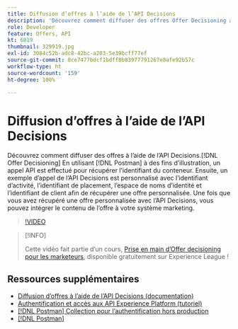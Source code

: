 ```yaml
---
title: Diffusion d’offres à l’aide de l’API Decisions
description: 'Découvrez comment diffuser des offres Offer Decisioning avec l’API Decisions. '
role: Developer
feature: Offers, API
kt: 6819
thumbnail: 329919.jpg
exl-id: 3084c52b-adc8-42bc-a203-5e39bcff77ef
source-git-commit: 0ce7477bdcf1bdff8b83977791267e8afe92b57c
workflow-type: ht
source-wordcount: '159'
ht-degree: 100%

---
```


# Diffusion d’offres à l’aide de l’API Decisions

Découvrez comment diffuser des offres à l’aide de l’API Decisions.[!DNL Offer Decisioning] En utilisant [!DNL Postman] à des fins d’illustration, un appel API est effectué pour récupérer l’identifiant du conteneur. Ensuite, un exemple d’appel de l’API Decisions est personnalisé avec l’identifiant d’activité, l’identifiant de placement, l’espace de noms d’identité et l’identifiant de client afin de récupérer une offre personnalisée. Une fois que vous avez récupéré une offre personnalisée avec l’API Decisions, vous pouvez intégrer le contenu de l’offre à votre système marketing.

>[!VIDEO](https://video.tv.adobe.com/v/329919?quality=12&learn=on)

>[!INFO]
>
> Cette vidéo fait partie d’un cours, [Prise en main d’Offer decisioning pour les marketeurs](https://experienceleague.adobe.com/?recommended=ExperiencePlatform-U-1-2020.1.offerdecisioning), disponible gratuitement sur Experience League !


## Ressources supplémentaires

* [Diffusion d’offres à l’aide de l’API Decisions (documentation)](https://experienceleague.adobe.com/docs/journey-optimizer/using/offer-decisioniong/api-reference/offer-delivery/deliver-offers.html?lang=fr)
* [Authentification et accès aux API Experience Platform (tutoriel)](https://experienceleague.adobe.com/docs/platform-learn/tutorials/platform-api-authentication.html?lang=fr)
* [[!DNL Postman] Collection pour l’authentification hors production](https://github.com/adobe/experience-platform-postman-samples/tree/master/apis/ims)
* [[!DNL Postman]](https://www.postman.com/)
